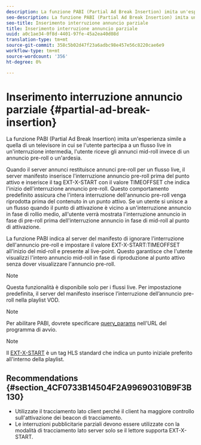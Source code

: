 ```yaml
---
description: La funzione PABI (Partial Ad Break Insertion) imita un'esperienza simile a quella di un televisore in cui se l'utente partecipa a un flusso live in un'interruzione intermedia, l'utente riceve gli annunci mid-roll invece di un annuncio pre-roll o un'ardesia.
seo-description: La funzione PABI (Partial Ad Break Insertion) imita un'esperienza simile a quella di un televisore in cui se l'utente partecipa a un flusso live in un'interruzione intermedia, l'utente riceve gli annunci mid-roll invece di un annuncio pre-roll o un'ardesia.
seo-title: Inserimento interruzione annuncio parziale
title: Inserimento interruzione annuncio parziale
uuid: a0c1ae34-0f8d-4401-97fe-45a2ea40d08d
translation-type: tm+mt
source-git-commit: 358c5b02d47f23a6adbc98e457e56c8220cae6e9
workflow-type: tm+mt
source-wordcount: '356'
ht-degree: 0%

---
```



# Inserimento interruzione annuncio parziale {#partial-ad-break-insertion}

La funzione PABI (Partial Ad Break Insertion) imita un&#39;esperienza simile a quella di un televisore in cui se l&#39;utente partecipa a un flusso live in un&#39;interruzione intermedia, l&#39;utente riceve gli annunci mid-roll invece di un annuncio pre-roll o un&#39;ardesia.

Quando il server annunci restituisce annunci pre-roll per un flusso live, il server manifesto inserisce l&#39;interruzione annuncio pre-roll prima del punto attivo e inserisce il tag EXT-X-START con il valore TIMEOFFSET che indica l&#39;inizio dell&#39;interruzione annuncio pre-roll. Questo comportamento predefinito assicura che l&#39;intera interruzione dell&#39;annuncio pre-roll venga riprodotta prima del contenuto in un punto attivo. Se un utente si unisce a un flusso quando il punto di attivazione è vicino a un&#39;interruzione annuncio in fase di rollio medio, all&#39;utente verrà mostrata l&#39;interruzione annuncio in fase di pre-roll prima dell&#39;interruzione annuncio in fase di mid-roll al punto di attivazione.

La funzione PABI indica al server del manifesto di ignorare l&#39;interruzione dell&#39;annuncio pre-roll e impostare il valore EXT-X-START:TIMEOFFSET all&#39;inizio del mid-roll e presente al live-point. Questo garantisce che l&#39;utente visualizzi l&#39;intero annuncio mid-roll in fase di riproduzione al punto attivo senza dover visualizzare l&#39;annuncio pre-roll.

>[!NOTE]
>
>Questa funzionalità è disponibile solo per i flussi live. Per impostazione predefinita, il server del manifesto inserisce l’interruzione dell’annuncio pre-roll nella playlist VOD.

>[!NOTE]
>
>Per abilitare PABI, dovrete specificare [query_params](../../msapi-topics/ms-getting-started/ms-api-query-params.md) nell&#39;URL del programma di avvio.

>[!NOTE]
>
>Il [EXT-X-START](https://tools.ietf.org/html/rfc8216#section-4.3.5.2) è un tag HLS standard che indica un punto iniziale preferito all&#39;interno della playlist.

## Recommendations {#section_4CF0733B14504F2A99690310B9F3B130}

* Utilizzate il tracciamento lato client perché il client ha maggiore controllo sull&#39;attivazione dei beacon di tracciamento.
* Le interruzioni pubblicitarie parziali devono essere utilizzate con la modalità di tracciamento lato server solo se il lettore supporta EXT-X-START.